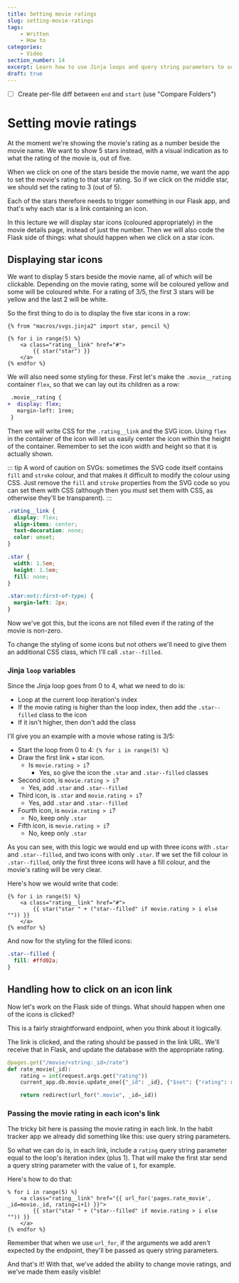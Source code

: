 ```yaml
---
title: Setting movie ratings
slug: setting-movie-ratings
tags:
    - Written
    - How to
categories:
    - Video
section_number: 14
excerpt: Learn how to use Jinja loops and query string parameters to set the movie rating using icons.
draft: true
---
```



- [ ] Create per-file diff between `end` and `start` (use "Compare Folders")


# Setting movie ratings

At the moment we're showing the movie's rating as a number beside the movie name. We want to show 5 stars instead, with a visual indication as to what the rating of the movie is, out of five.

When we click on one of the stars beside the movie name, we want the app to set the movie's rating to that star rating. So if we click on the middle star, we should set the rating to 3 (out of 5).

Each of the stars therefore needs to trigger something in our Flask app, and that's why each star is a link containing an icon.

In this lecture we will display star icons (coloured appropriately) in the movie details page, instead of just the number. Then we will also code the Flask side of things: what should happen when we click on a star icon.

## Displaying star icons

We want to display 5 stars beside the movie name, all of which will be clickable. Depending on the movie rating, some will be coloured yellow and some will be coloured white. For a rating of 3/5, the first 3 stars will be yellow and the last 2 will be white.

So the first thing to do is to display the five star icons in a row:

```jinja2
{% from "macros/svgs.jinja2" import star, pencil %}

{% for i in range(5) %}
    <a class="rating__link" href="#">
        {{ star("star") }}
    </a>
{% endfor %}
```

We will also need some styling for these. First let's make the `.movie__rating` container `flex`, so that we can lay out its children as a row:

```diff
 .movie__rating {
+  display: flex;
   margin-left: 1rem;
 }
```

Then we will write CSS for the `.rating__link` and the SVG icon. Using `flex` in the container of the icon will let us easily center the icon within the height of the container. Remember to set the icon width and height so that it is actually shown.

::: tip
A word of caution on SVGs: sometimes the SVG code itself contains `fill` and `stroke` colour, and that makes it difficult to modify the colour using CSS. Just remove the `fill` and `stroke` properties from the SVG code so you can set them with CSS (although then you _must_ set them with CSS, as otherwise they'll be transparent).
:::

```css
.rating__link {
  display: flex;
  align-items: center;
  text-decoration: none;
  color: unset;
}

.star {
  width: 1.5em;
  height: 1.5em;
  fill: none;
}

.star:not(:first-of-type) {
  margin-left: 2px;
}
```

Now we've got this, but the icons are not filled even if the rating of the movie is non-zero.

To change the styling of some icons but not others we'll need to give them an additional CSS class, which I'll call `.star--filled`.

### Jinja `loop` variables

Since the Jinja loop goes from 0 to 4, what we need to do is:

- Loop at the current loop iteration's index
- If the movie rating is higher than the loop index, then add the `.star--filled` class to the icon
- If it isn't higher, then don't add the class

I'll give you an example with a movie whose rating is 3/5:

- Start the loop from 0 to 4: `{% for i in range(5) %}`
- Draw the first link + star icon.
    - Is `movie.rating > i`?
        - Yes, so give the icon the `.star` and `.star--filled` classes
- Second icon, is `movie.rating > i`?
    - Yes, add `.star` and `.star--filled`
- Third icon, is `.star` and `movie.rating > i`?
    - Yes, add `.star` and `.star--filled`
- Fourth icon, is `movie.rating > i`?
    - No, keep only `.star`
- Fifth icon, is `movie.rating > i`?
    - No, keep only `.star`

As you can see, with this logic we would end up with three icons with `.star` and `.star--filled`, and two icons with only `.star`. If we set the fill colour in `.star--filled`, only the first three icons will have a fill colour, and the movie's rating will be very clear.

Here's how we would write that code:

```jinja2
{% for i in range(5) %}
    <a class="rating__link" href="#">
        {{ star("star " + ("star--filled" if movie.rating > i else "")) }}
    </a>
{% endfor %}
```

And now for the styling for the filled icons:

```css
.star--filled {
  fill: #ffd02a;
}
```

## Handling how to click on an icon link

Now let's work on the Flask side of things. What should happen when one of the icons is clicked?

This is a fairly straightforward endpoint, when you think about it logically.

The link is clicked, and the rating should be passed in the link URL. We'll receive that in Flask, and update the database with the appropriate rating.

```py
@pages.get("/movie/<string:_id>/rate")
def rate_movie(_id):
    rating = int(request.args.get("rating"))
    current_app.db.movie.update_one({"_id": _id}, {"$set": {"rating": rating}})

    return redirect(url_for(".movie", _id=_id))
```

### Passing the movie rating in each icon's link

The tricky bit here is passing the movie rating in each link. In the habit tracker app we already did something like this: use query string parameters.

So what we can do is, in each link, include a `rating` query string parameter equal to the loop's iteration index (plus 1). That will make the first star send a query string parameter with the value of `1`, for example.

Here's how to do that:

```jinja2
% for i in range(5) %}
    <a class="rating__link" href="{{ url_for('pages.rate_movie', _id=movie._id, rating=i+1) }}">
        {{ star("star " + ("star--filled" if movie.rating > i else "")) }}
    </a>
{% endfor %}
```

Remember that when we use `url_for`, if the arguments we add aren't expected by the endpoint, they'll be passed as query string parameters.

And that's it! With that, we've added the ability to change movie ratings, and we've made them easily visible!